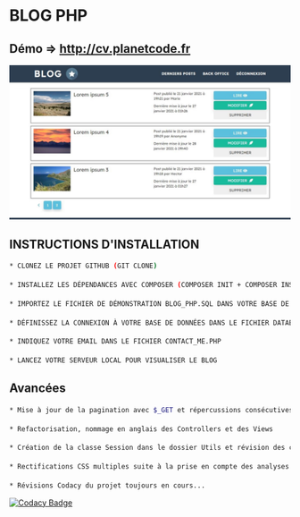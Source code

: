 # BLOG PHP

## Démo => http://cv.planetcode.fr

![BLOGPHP](https://raw.githubusercontent.com/JEND-CODES/BLOG-PHP/main/content/theme/img/CapchaBlog.JPG)

## INSTRUCTIONS D'INSTALLATION
``` bash
* CLONEZ LE PROJET GITHUB (GIT CLONE)

* INSTALLEZ LES DÉPENDANCES AVEC COMPOSER (COMPOSER INIT + COMPOSER INSTALL)

* IMPORTEZ LE FICHIER DE DÉMONSTRATION BLOG_PHP.SQL DANS VOTRE BASE DE DONNÉES

* DÉFINISSEZ LA CONNEXION À VOTRE BASE DE DONNÉES DANS LE FICHIER DATABASE.PHP

* INDIQUEZ VOTRE EMAIL DANS LE FICHIER CONTACT_ME.PHP

* LANCEZ VOTRE SERVEUR LOCAL POUR VISUALISER LE BLOG
```

## Avancées
``` bash
* Mise à jour de la pagination avec $_GET et répercussions consécutives dans les Controllers et les Views

* Refactorisation, nommage en anglais des Controllers et des Views

* Création de la classe Session dans le dossier Utils et révision des controllers

* Rectifications CSS multiples suite à la prise en compte des analyses Codacy

* Révisions Codacy du projet toujours en cours...
```

[![Codacy Badge](https://app.codacy.com/project/badge/Grade/526fdc70ae264a678162052c381bca4b)](https://www.codacy.com/gh/JEND-CODES/BLOG-PHP/dashboard?utm_source=github.com&amp;utm_medium=referral&amp;utm_content=JEND-CODES/BLOG-PHP&amp;utm_campaign=Badge_Grade)
